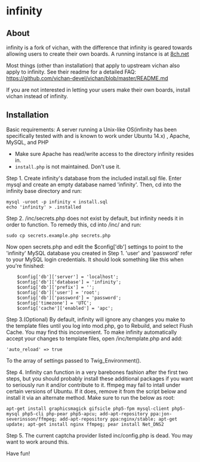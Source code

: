 infinity
========================================================

About
------------
infinity is a fork of vichan, with the difference that infinity is geared towards allowing users to create their own boards. A running instance is at [8ch.net](https://8ch.net/)

Most things (other than installation) that apply to upstream vichan also apply to infinity. See their readme for a detailed FAQ: https://github.com/vichan-devel/vichan/blob/master/README.md

If you are not interested in letting your users make their own boards, install vichan instead of infinity.

Installation
------------
Basic requirements:
A server running a Unix-like OS(infinity has been specifically tested with and is known to work under Ubuntu 14.x)
, Apache, MySQL, and PHP
* Make sure Apache has read/write access to the directory infinity resides in.
* `install.php` is not maintained. Don't use it.

Step 1. Create infinity's database from the included install.sql file. Enter mysql and create an empty database named 'infinity'. Then, cd into the infinity base directory and run:
```
mysql -uroot -p infinity < install.sql
echo 'infinity' > .installed
```

Step 2. /inc/secrets.php does not exist by default, but infinity needs it in order to function. To remedy this, cd into /inc/ and run:
```
sudo cp secrets.example.php secrets.php
```

Now open secrets.php and edit the $config['db'] settings to point to the 'infinity' MySQL database you created in Step 1. 'user' and 'password' refer to your MySQL login credentials.  It should look something like this when you're finished:

```
	$config['db']['server'] = 'localhost';
	$config['db']['database'] = 'infinity';
	$config['db']['prefix'] = '';
	$config['db']['user'] = 'root';
	$config['db']['password'] = 'password';
	$config['timezone'] = 'UTC';
	$config['cache']['enabled'] = 'apc';
```

Step 3.(Optional) By default, infinity will ignore any changes you make to the template files until you log into mod.php, go to Rebuild, and select Flush Cache. You may find this inconvenient. To make infinity automatically accept your changes to template files, open /inc/template.php and add:

```
'auto_reload' => true
```

To the array of settings passed to Twig_Environment().

Step 4. Infinity can function in a very barebones fashion after the first two steps, but you should probably install these additional packages if you want to seriously run it and/or contribute to it. ffmpeg may fail to intall under certain versions of Ubuntu. If it does, remove it from the script below and install it via an alternate method. Make sure to run the below as root:

```
apt-get install graphicsmagick gifsicle php5-fpm mysql-client php5-mysql php5-cli php-pear php5-apcu; add-apt-repository ppa:jon-severinsson/ffmpeg; add-apt-repository ppa:nginx/stable; apt-get update; apt-get install nginx ffmpeg; pear install Net_DNS2
```

Step 5. The current captcha provider listed inc/config.php is dead. You may want to work around this. 

Have fun!
